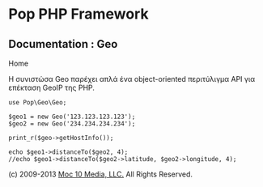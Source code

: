 Pop PHP Framework
=================

Documentation : Geo
-------------------

Home

Η συνιστώσα Geo παρέχει απλά ένα object-oriented περιτύλιγμα API για
επέκταση GeoIP της PHP.

    use Pop\Geo\Geo;

    $geo1 = new Geo('123.123.123.123');
    $geo2 = new Geo('234.234.234.234');

    print_r($geo->getHostInfo());

    echo $geo1->distanceTo($geo2, 4);
    //echo $geo1->distanceTo($geo2->latitude, $geo2->longitude, 4);

\(c) 2009-2013 [Moc 10 Media, LLC.](http://www.moc10media.com) All
Rights Reserved.
